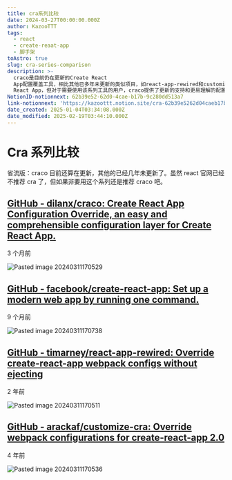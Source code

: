 ```yaml
---
title: cra系列比较
date: 2024-03-27T00:00:00.000Z
author: KazooTTT
tags:
  - react
  - create-reaat-app
  - 脚手架
toAstro: true
slug: cra-series-comparison
description: >-
  craco是目前仍在更新的Create React
  App配置覆盖工具，相比其他已多年未更新的类似项目，如react-app-rewired和customize-cra，craco是一个更好的选择。尽管React官网已不再推荐使用Create
  React App，但对于需要使用该系列工具的用户，craco提供了更新的支持和更易理解的配置层。
NotionID-notionnext: 62b39e52-62d0-4cae-b17b-9c280dd513a7
link-notionnext: 'https://kazoottt.notion.site/cra-62b39e5262d04caeb17b9c280dd513a7'
date_created: 2025-01-04T03:34:08.000Z
date_modified: 2025-02-19T03:44:10.000Z
---
```


# Cra 系列比较

省流版：craco 目前还算在更新，其他的已经几年未更新了。虽然 react 官网已经不推荐 cra 了，但如果非要用这个系列还是推荐 craco 吧。

## [GitHub - dilanx/craco: Create React App Configuration Override, an easy and comprehensible configuration layer for Create React App.](<https://github.com/dilanx/craco>)

3 个月前

![Pasted image 20240311170529](<https://pictures.kazoottt.top/2024/03/20240327-c21b6a61f5cd55e40069d33b765ed888.png>)

## [GitHub - facebook/create-react-app: Set up a modern web app by running one command.](<https://github.com/facebook/create-react-app>)

9 个月前

![Pasted image 20240311170738](<https://pictures.kazoottt.top/2024/03/20240327-5ec113719eb368d5aa9271b237f91803.png>)

## [GitHub - timarney/react-app-rewired: Override create-react-app webpack configs without ejecting](<https://github.com/timarney/react-app-rewired>)

2 年前

![Pasted image 20240311170511](<https://pictures.kazoottt.top/2024/03/20240327-3c35b90cfe5ebb096f20fde171a40566.png>)

## [GitHub - arackaf/customize-cra: Override webpack configurations for create-react-app 2.0](<https://github.com/arackaf/customize-cra>)

4 年前

![Pasted image 20240311170536](<https://pictures.kazoottt.top/2024/03/20240327-329d5863715bd58be21079e5f670cfee.png>)
